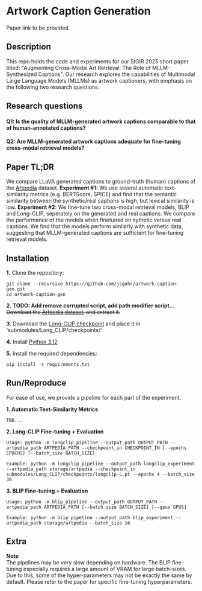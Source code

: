 # Artwork Caption Generation

Paper link to be provided.

## Description

This repo holds the code and experiments for our SIGIR 2025 short paper titled: "Augmenting Cross-Modal Art Retrieval: The Role of MLLM-Synthesized Captions". 
Our research explores the capabilities of Multimodal Large Language Models (MLLMs) as artwork captioners, with emphasis on the following two research questions.

## Research questions  

#### Q1: Is the quality of MLLM-generated artwork captions comparable to that of human-annotated captions? 

#### Q2: Are MLLM-generated artwork captions adequate for fine-tuning cross-modal retrieval models?  

## Paper TL;DR  
We compare LLaVA generated captions to ground-truth (human) captions of the [Artpedia](https://aimagelab.ing.unimore.it/imagelab/page.asp?IdPage=35) dataset. **Experiment #1:** We use several automatic text-similarity metrics (e.g. BERTScore, SPICE) and find that the semantic similarity between the synthetic/real captions is high, but lexical similarity is low. **Experiment #2:** We fine-tune two cross-modal retrieval models, BLIP and Long-CLIP, seperately on the generated and real captions. We compare the performance of the models when finetuned on sythetic versus real captions. We find that the models perform similarly with synthetic data, suggesting that MLLM-generated captions are sufficient for fine-tuning retrieval models.  

## Installation

**1.** Clone the repository:

   ```
   git clone --recursive https://github.com/jcgohr/artwork-caption-gen.git
   cd artwork-caption-gen
   ```

**2.** **TODO: Add remove corrupted script, add path modifier script...** ~~Download the [Artpedia dataset](https://aimagelab.ing.unimore.it/imagelab/page.asp?IdPage=35), and extract it.~~

**3.** Download the [Long-CLIP checkpoint](https://huggingface.co/BeichenZhang/LongCLIP-L) and place it in 'submodules/Long_CLIP/checkpoints/'

**4.** Install [Python 3.12](https://www.python.org/downloads/release/python-3120/)

**5.** Install the required dependencies:
```
pip install -r requirements.txt
```

## Run/Reproduce  
For ease of use, we provide a pipeline for each part of the experiment.  

**1. Automatic Text-Similarity Metrics**
```
TBD...
```
**2. Long-CLIP Fine-tuning + Evaluation**
```
Usage: python -m longclip_pipeline --output_path OUTPUT_PATH --artpedia_path ARTPEDIA_PATH --checkpoint_in CHECKPOINT_IN [--epochs EPOCHS] [--batch_size BATCH_SIZE]
```
```
Example: python -m longclip_pipeline --output_path longclip_experiment --artpedia_path storage/artpedia --checkpoint_in submodules/Long_CLIP/checkpoints/longclip-L.pt --epochs 4 --batch_size 30
```
**3. BLIP Fine-tuning + Evaluation**
```
Usage: python -m blip_pipeline --output_path OUTPUT_PATH --artpedia_path ARTPEDIA_PATH [--batch_size BATCH_SIZE] [--gpus GPUS]
```
```
Example: python -m blip_pipeline --output_path blip_experiment --artpedia_path storage/artpedia --batch_size 16
```
## Extra
**Note**  
The pipelines may be very slow depending on hardware. The BLIP fine-tuning especially requires a large amount of VRAM for large batch-sizes. Due to this, some of the hyper-parameters may not be exactly the same by default. Please refer to the paper for specific fine-tuning hyperparameters. 
